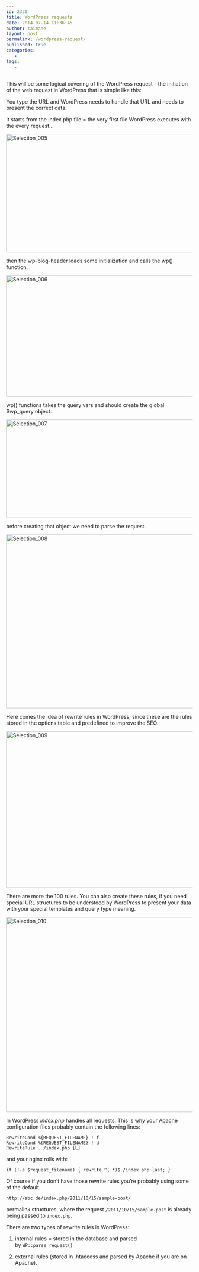 ```yaml
---
id: 2330
title: WordPress requests
date: 2014-07-14 11:36:45
author: taimane
layout: post
permalink: /wordpress-request/
published: true
categories:
   -
tags:
   -
---
```

This will be some logical covering of the WordPress request - the initiation of the web request in WordPress that is simple like this:

You type the URL and WordPress needs to handle that URL and needs to present the correct data.

It starts from the index.php file = the very first file WordPress executes with the every request...

<a href="https://programming-review.com/wp-content/uploads/2014/07/Selection_0051.png"><img class="alignnone size-full wp-image-2333" src="https://programming-review.com/wp-content/uploads/2014/07/Selection_0051.png" alt="Selection_005" width="693" height="318" /></a>

then the wp-blog-header loads some initialization and calls the wp() function.

<a href="https://programming-review.com/wp-content/uploads/2014/07/Selection_006.png"><img class="alignnone size-full wp-image-2334" src="https://programming-review.com/wp-content/uploads/2014/07/Selection_006.png" alt="Selection_006" width="610" height="326" /></a>

wp() functions takes the query vars and should create the global $wp_query object.

<a href="https://programming-review.com/wp-content/uploads/2014/07/Selection_007.png"><img class="alignnone size-full wp-image-2335" src="https://programming-review.com/wp-content/uploads/2014/07/Selection_007.png" alt="Selection_007" width="638" height="264" /></a>

before creating that object we need to parse the request.

<a href="https://programming-review.com/wp-content/uploads/2014/07/Selection_008.png"><img class="alignnone size-full wp-image-2336" src="https://programming-review.com/wp-content/uploads/2014/07/Selection_008.png" alt="Selection_008" width="789" height="467" /></a>

Here comes the idea of rewrite rules in WordPress, since these are the rules stored in the options table and predefined to improve the SEO.

<a href="https://programming-review.com/wp-content/uploads/2014/07/Selection_009.png"><img class="alignnone size-full wp-image-2337" src="https://programming-review.com/wp-content/uploads/2014/07/Selection_009.png" alt="Selection_009" width="703" height="421" /></a>

There are more the 100 rules. You can also create these rules, if you need special URL structures to be understood by WordPress to present your data with your special templates and query type meaning.

<a href="https://programming-review.com/wp-content/uploads/2014/07/Selection_010.png"><img class="alignnone size-full wp-image-2338" src="https://programming-review.com/wp-content/uploads/2014/07/Selection_010.png" alt="Selection_010" width="1067" height="524" /></a>


In WordPress <em>index.php</em> handles all requests. This is why your Apache configuration files probably contain the following lines:
```
RewriteCond %{REQUEST_FILENAME} !-f
RewriteCond %{REQUEST_FILENAME} !-d
RewriteRule . /index.php [L]
```

and your nginx rolls with:

```
if (!-e $request_filename) { rewrite ^(.*)$ /index.php last; } 
```

Of course if you don’t have those rewrite rules you’re probably using some of the default.

```
http://abc.de/index.php/2011/10/15/sample-post/
```

permalink structures, where the request `/2011/10/15/sample-post` is already being passed to `index.php`.

There are two types of rewrite rules in WordPress:

1. internal rules = stored in the database and parsed by `WP::parse_request()`

2. external rules (stored in .htaccess and parsed by Apache if you are on Apache).

 

